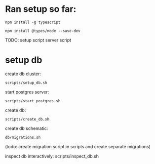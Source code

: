 # Ran setup so far:
```
npm install -g typescript
```
```
npm install @types/node --save-dev
```

TODO:
setup script
server script



# setup db
create db cluster:
```
scripts/setup_db.sh
```

start postgres server:
```
scripts/start_postgres.sh
```

create db:
```
scripts/create_db.sh
```

create db schematic:
```
db/migrations.sh
```
(todo: create migration script in scripts and create separate migrations)

inspect db interactively:
scripts/inspect_db.sh
